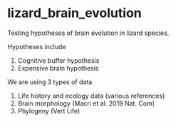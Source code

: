 # lizard_brain_evolution

Testing hypotheses of brain evolution in lizard species.

Hypotheses include 
1) Cognitive buffer hypothesis 
2) Expensive brain hypothesis

We are using 3 types of data
1) Life history and ecology data (various references)
2) Brain morphology (Macri et al. 2019 Nat. Com)
3) Phylogeny (Vert Life)
